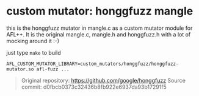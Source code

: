 # custom mutator: honggfuzz mangle

this is the honggfuzz mutator in mangle.c as a custom mutator
module for AFL++. It is the original mangle.c, mangle.h and honggfuzz.h
with a lot of mocking around it :-)

just type `make` to build

```AFL_CUSTOM_MUTATOR_LIBRARY=custom_mutators/honggfuzz/honggfuzz-mutator.so afl-fuzz ...```

> Original repository: https://github.com/google/honggfuzz
> Source commit: d0fbcb0373c32436b8fb922e6937da93b17291f5
